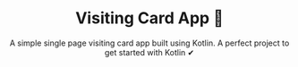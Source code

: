 <h1 align="center"> Visiting Card App 🤝</h1>
<p align="center"> A simple single page visiting card app built using Kotlin. A perfect project to get started with Kotlin ✔



